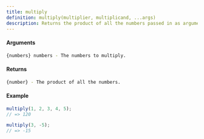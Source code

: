 ```yaml
---
title: multiply
definition: multiply(multiplier, multiplicand, ...args)
description: Returns the product of all the numbers passed in as arguments.
---
```



#### Arguments


```bash
{numbers} numbers - The numbers to multiply.
```


#### Returns


```bash
{number} - The product of all the numbers.
```


#### Example


```ts
multiply(1, 2, 3, 4, 5);
// => 120

multiply(3, -5);
// => -15
```